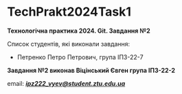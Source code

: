 # TechPrakt2024Task1
**Технологічна практика 2024. Git. Завдання №2**

Список студентів, які виконали завдання:
* Петренко Петро Петрович, група ІПЗ-22-7

**Завдання №2 виконав Віцінський Євген група ІПЗ-22-2**

email: ***ipz222_vyev@student.ztu.edu.ua***